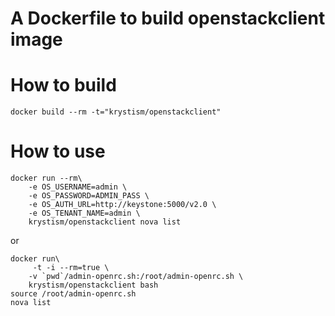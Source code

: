 # A Dockerfile to build openstackclient image

# How to build

```
docker build --rm -t="krystism/openstackclient"
```

# How to use

```
docker run --rm\
	-e OS_USERNAME=admin \
	-e OS_PASSWORD=ADMIN_PASS \
	-e OS_AUTH_URL=http://keystone:5000/v2.0 \
	-e OS_TENANT_NAME=admin \
	krystism/openstackclient nova list
```

or

```
docker run\ 
	 -t -i --rm=true \ 
	-v `pwd`/admin-openrc.sh:/root/admin-openrc.sh \
	krystism/openstackclient bash
source /root/admin-openrc.sh
nova list
```
